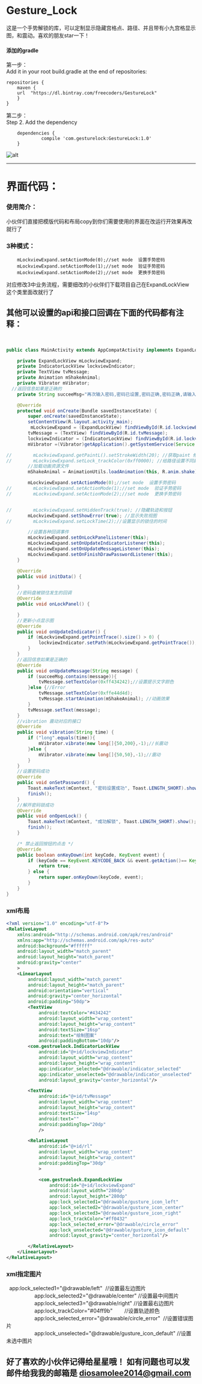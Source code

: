 # Gesture_Lock
这是一个手势解锁的库，可以定制显示隐藏宫格点、路径、并且带有小九宫格显示图，和震动。喜欢的朋友star一下！

#### 添加的gradle
第一步：  
Add it in your root build.gradle at the end of repositories:

	repositories {
	    maven {
		url  "https://dl.bintray.com/freecoders/GestureLock" 
	    }
	}
第二步：  
Step 2. Add the dependency

		dependencies {
	       		 compile 'com.gesturelock:GestureLock:1.0'
		}

![alt](/IntroduceImage/gestureLock.gif "效果图")

***
# 界面代码：  

### 使用简介：
小伙伴们直接把模版代码和布局copy到你们需要使用的界面在改运行开效果再改就行了

### 3种模式：
        mLockviewExpand.setActionMode(0);//set mode  设置手势密码
        mLockviewExpand.setActionMode(1);//set mode  验证手势密码
        mLockviewExpand.setActionMode(2);//set mode  更换手势密码
 对应修改3中业务流程，需要细改的小伙伴们下载项目自己在ExpandLockView 这个类里面改就行了
 
## 其他可以设置的api和接口回调在下面的代码都有注释：
        
```java  
public class MainActivity extends AppCompatActivity implements ExpandLockView.OnLockPanelListener, ExpandLockView.OnUpdateIndicatorListener, ExpandLockView.OnUpdateMessageListener, ExpandLockView.OnFinishDrawPasswordListener {

    private ExpandLockView mLockviewExpand;
    private IndicatorLockView lockviewIndicator;
    private TextView tvMessage;
    private Animation mShakeAnimal;
    private Vibrator mVibrator;
  //返回信息如果是正确的
    private String succeeMsg="再次输入密码,密码已设置,密码正确,密码正确,请输入新密码";

    @Override
    protected void onCreate(Bundle savedInstanceState) {
        super.onCreate(savedInstanceState);
        setContentView(R.layout.activity_main);
         mLockviewExpand = (ExpandLockView) findViewById(R.id.lockviewExpand);
        tvMessage = (TextView) findViewById(R.id.tvMessage);
        lockviewIndicator = (IndicatorLockView) findViewById(R.id.lockviewIndicator);
        mVibrator =(Vibrator)getApplication().getSystemService(Service.VIBRATOR_SERVICE); //震动

//        mLockviewExpand.getPaintL().setStrokeWidth(20); //获取paint 修改连接线段的样式
//        mLockviewExpand.setLock_trackColor(0xff0000); //给路径设置不同颜色
        //加载动画资源文件
        mShakeAnimal = AnimationUtils.loadAnimation(this, R.anim.shake);

        mLockviewExpand.setActionMode(0);//set mode  设置手势密码
//        mLockviewExpand.setActionMode(1);//set mode  验证手势密码
//        mLockviewExpand.setActionMode(2);//set mode  更换手势密码


//        mLockviewExpand.setHiddenTrack(true); //隐藏轨迹和按钮
        mLockviewExpand.setShowError(true); //显示失败视图
//        mLockviewExpand.setLockTime(2);//设置显示的锁住的时间

        //设置各种回调事件
        mLockviewExpand.setOnLockPanelListener(this);
        mLockviewExpand.setOnUpdateIndicatorListener(this);
        mLockviewExpand.setOnUpdateMessageListener(this);
        mLockviewExpand.setOnFinishDrawPasswordListener(this);
    }

    @Override
    public void initData() {

    }
    //密码盘被锁住发生的回调
    @Override
    public void onLockPanel() {

    }
    //更新小点显示图
    @Override
    public void onUpdateIndicator() {
        if (mLockviewExpand.getPointTrace().size() > 0) {
            lockviewIndicator.setPath(mLockviewExpand.getPointTrace());
        }
    }
    //返回信息如果是正确的
    @Override
    public void onUpdateMessage(String message) {
        if (succeeMsg.contains(message)){
            tvMessage.setTextColor(0xff434242);//设置提示文字颜色
        }else {//Error
            tvMessage.setTextColor(0xffe44d4d);
            tvMessage.startAnimation(mShakeAnimal); //动画效果
        }
        tvMessage.setText(message);
    }
    //vibration 震动对应的接口
    @Override
    public void vibration(String time) {
        if ("long".equals(time)){
            mVibrator.vibrate(new long[]{50,200},-1);//长震动
        }else {
            mVibrator.vibrate(new long[]{50,50},-1);//震动
        }
    }
    //设置密码成功
    @Override
    public void onSetPassword() {
        Toast.makeText(mContext, "密码设置成功", Toast.LENGTH_SHORT).show();
        finish();
    }
    //解开密码锁成功
    @Override
    public void onOpenLock() {
        Toast.makeText(mContext, "成功解锁", Toast.LENGTH_SHORT).show();
        finish();
    }

    /* 禁止返回按钮的点击 */
    @Override
    public boolean onKeyDown(int keyCode, KeyEvent event) {
        if (keyCode == KeyEvent.KEYCODE_BACK && event.getAction()== KeyEvent.ACTION_DOWN &&activityNum == 0) {
            return true;
        } else {
            return super.onKeyDown(keyCode, event);
        }
    }
}

```

### xml布局

``` xml
<?xml version="1.0" encoding="utf-8"?>
<RelativeLayout
    xmlns:android="http://schemas.android.com/apk/res/android"
    xmlns:app="http://schemas.android.com/apk/res-auto"
    android:background="#ffffff"
    android:layout_width="match_parent"
    android:layout_height="match_parent"
    android:gravity="center"
    >
    <LinearLayout
        android:layout_width="match_parent"
        android:layout_height="match_parent"
        android:orientation="vertical"
        android:gravity="center_horizontal"
        android:padding="50dp">
        <TextView
            android:textColor="#434242"
            android:layout_width="wrap_content"
            android:layout_height="wrap_content"
            android:textSize="16sp"
            android:text="绘制图案"
            android:paddingBottom="10dp"/>
        <com.gestruelock.IndicatorLockView
            android:id="@+id/lockviewIndicator"
            android:layout_width="wrap_content"
            android:layout_height="wrap_content"
            app:indicator_selected="@drawable/indicator_selected"
            app:indicator_unselected="@drawable/indicator_unselected"
            android:layout_gravity="center_horizontal"/>

        <TextView
            android:id="@+id/tvMessage"
            android:layout_width="wrap_content"
            android:layout_height="wrap_content"
            android:textSize="14sp"
            android:text=""
            android:paddingTop="20dp"
            />

        <RelativeLayout
            android:id="@+id/rl"
            android:layout_width="wrap_content"
            android:layout_height="wrap_content"
            android:paddingTop="30dp"
            >

            <com.gestruelock.ExpandLockView
                android:id="@+id/lockviewExpand"
                android:layout_width="280dp"
                android:layout_height="280dp"
                app:lock_selected1="@drawable/gusture_icon_left"
                app:lock_selected2="@drawable/gusture_icon_center"
                app:lock_selected3="@drawable/gusture_icon_right"
                app:lock_trackColor="#ff0432"
                app:lock_selected_error="@drawable/circle_error"
                app:lock_unselected="@drawable/gusture_icon_default"
                android:layout_gravity="center_horizontal"/>

        </RelativeLayout>
    </LinearLayout>
</RelativeLayout>

```

### xml指定图片  
 					app:lock_selected1="@drawable/left"  //设置最左边图片  
                    app:lock_selected2="@drawable/center" //设置最中间图片  
                    app:lock_selected3="@drawable/right" //设置最右边图片  
                    app:lock_trackColor="#04ff9b"        //设置轨迹颜色  
                    app:lock_selected_error="@drawable/circle_error"  //设置错误图片  
                    app:lock_unselected="@drawable/gusture_icon_default" //设置未选中图片  

## 好了喜欢的小伙伴记得给星星哦！ 如有问题也可以发邮件给我我的邮箱是 diosamolee2014@gmail.com


